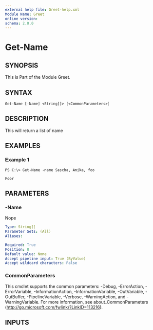 ```yaml
---
external help file: Greet-help.xml
Module Name: Greet
online version:
schema: 2.0.0
---
```


# Get-Name

## SYNOPSIS
This is Part of the Module Greet.

## SYNTAX

```
Get-Name [-Name] <String[]> [<CommonParameters>]
```

## DESCRIPTION
This will return a list of name

## EXAMPLES

### Example 1
```
PS C:\> Get-Name -name Sascha, Anika, foo
```

```
Foor
```
## PARAMETERS

### -Name
Nope

```yaml
Type: String[]
Parameter Sets: (All)
Aliases:

Required: True
Position: 0
Default value: None
Accept pipeline input: True (ByValue)
Accept wildcard characters: False
```

### CommonParameters
This cmdlet supports the common parameters: -Debug, -ErrorAction, -ErrorVariable, -InformationAction, -InformationVariable, -OutVariable, -OutBuffer, -PipelineVariable, -Verbose, -WarningAction, and -WarningVariable.
For more information, see about_CommonParameters (http://go.microsoft.com/fwlink/?LinkID=113216).

## INPUTS

